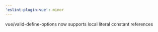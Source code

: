 ```yaml
---
'eslint-plugin-vue': minor
---
```


vue/valid-define-options now supports local literal constant references
